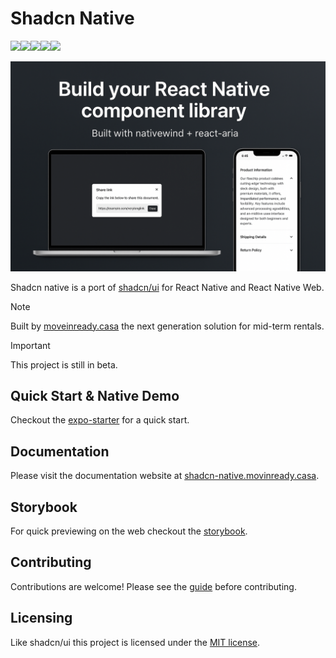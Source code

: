 # Shadcn Native

<div style="display: flex; flex-direction: row;">
  <img src="https://img.shields.io/badge/Expo-1B1F23" />
  <img src="https://img.shields.io/badge/React_Native-20232A" />
  <img src="https://img.shields.io/badge/iOS-000000" />
  <img src="https://img.shields.io/badge/Android-3DDC84" />
  <img src="https://img.shields.io/badge/MIT-green" />
</div>

<br />

<img src="/assets/cover-image.png" alt="cover image" />

Shadcn native is a port of [shadcn/ui](https://github.com/shadcn-ui/ui) for React Native and React Native Web.

> [!NOTE]
>
> Built by [moveinready.casa](https://www.moveinready.casa/) the next generation solution for mid-term rentals.

> [!IMPORTANT]
>
> This project is still in beta.

## Quick Start & Native Demo

Checkout the [expo-starter](https://github.com/moveinready-casa/expo-starter) for a quick start.

## Documentation

Please visit the documentation website at [shadcn-native.movinready.casa](https://www.shadcn-native.moveinready.casa).

## Storybook

For quick previewing on the web checkout the [storybook](https://www.storybook.shadcn-native.moveinready.casa).

## Contributing

Contributions are welcome! Please see the [guide](/CONTRIBUTING.md) before contributing.

## Licensing

Like shadcn/ui this project is licensed under the [MIT license](/LICENSE).
